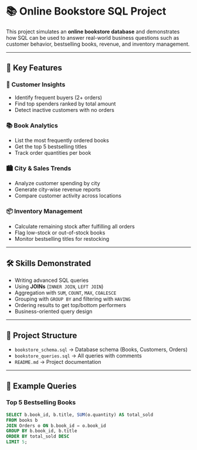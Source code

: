 # 📚 Online Bookstore SQL Project  

This project simulates an **online bookstore database** and demonstrates how SQL can be used to answer real-world business questions such as customer behavior, bestselling books, revenue, and inventory management.  

---

## 🔎 Key Features  

### 👥 Customer Insights  
- Identify frequent buyers (2+ orders)  
- Find top spenders ranked by total amount  
- Detect inactive customers with no orders  

### 📚 Book Analytics  
- List the most frequently ordered books  
- Get the top 5 bestselling titles  
- Track order quantities per book  

### 🏙️ City & Sales Trends  
- Analyze customer spending by city  
- Generate city-wise revenue reports  
- Compare customer activity across locations  

### 📦 Inventory Management  
- Calculate remaining stock after fulfilling all orders  
- Flag low-stock or out-of-stock books  
- Monitor bestselling titles for restocking  

---

## 🛠️ Skills Demonstrated  
- Writing advanced SQL queries  
- Using **JOINs** (`INNER JOIN`, `LEFT JOIN`)  
- Aggregation with `SUM`, `COUNT`, `MAX`, `COALESCE`  
- Grouping with `GROUP BY` and filtering with `HAVING`  
- Ordering results to get top/bottom performers  
- Business-oriented query design  

---

## 📂 Project Structure  
- `bookstore_schema.sql` → Database schema (Books, Customers, Orders)  
- `bookstore_queries.sql` → All queries with comments  
- `README.md` → Project documentation  

---

## 🚀 Example Queries  

### Top 5 Bestselling Books  
```sql
SELECT b.book_id, b.title, SUM(o.quantity) AS total_sold
FROM books b
JOIN Orders o ON b.book_id = o.book_id
GROUP BY b.book_id, b.title
ORDER BY total_sold DESC
LIMIT 5;

